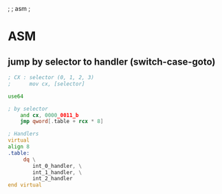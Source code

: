 ;
; asm
;
# ASM

## jump by selector to handler (switch-case-goto)

```asm
; CX : selector (0, 1, 2, 3)
;      mov cx, [selector]

use64

; by selector
    and cx, 0000_0011_b
    jmp qword[.table + rcx * 8]

; Handlers
virtual
align 8
.table:
     dq \
        int_0_handler, \
        int_1_handler, \
        int_2_handler
end virtual
```

